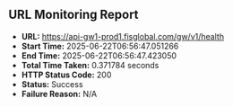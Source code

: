 ## URL Monitoring Report

- **URL:** https://api-gw1-prod1.fisglobal.com/gw/v1/health
- **Start Time:** 2025-06-22T06:56:47.051266
- **End Time:** 2025-06-22T06:56:47.423050
- **Total Time Taken:** 0.371784 seconds
- **HTTP Status Code:** 200
- **Status:** Success
- **Failure Reason:** N/A
